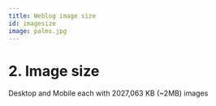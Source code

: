 ```yaml
---
title: Weblog image size
id: imagesize
image: palms.jpg
---
```


# 2. Image size

Desktop and Mobile each with 2027,063 KB (~2MB) images

